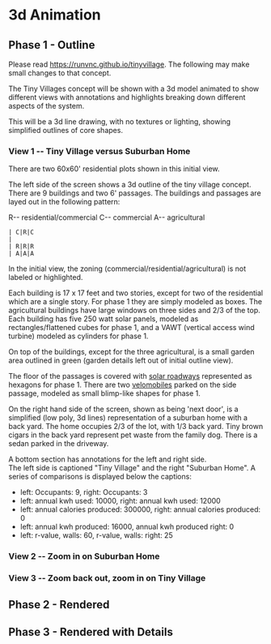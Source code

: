# 3d Animation

## Phase 1 - Outline
Please read https://runvnc.github.io/tinyvillage.  The following may make small changes to that concept.

The Tiny Villages concept will be shown with a 3d model animated to show different views with annotations and
highlights breaking down different aspects of the system.

This will be a 3d line drawing, with no textures or lighting, showing simplified outlines of core shapes.

### View 1 -- Tiny Village versus Suburban Home

There are two 60x60' residential plots shown in this initial view.

The left side of the screen shows a 3d outline of the tiny village concept. There are 9 buildings and two 6' passages.
The buildings and passages are layed out in the following pattern:

R-- residential/commercial
C-- commercial
A-- agricultural

    | C|R|C
    |       
    | R|R|R
    | A|A|A 

In the initial view, the zoning (commercial/residential/agricultural) is not labeled or highlighted.

Each building is 17 x 17 feet and two stories, except for two of the residential which are a single story.  For phase 1 they
are simply modeled as boxes.  The agricultural buildings have large windows on three sides and 2/3 of the top.  
Each building has five 250 watt solar panels, modeled as rectangles/flattened cubes for phase 1, and a VAWT 
(vertical access wind turbine) modeled as cylinders for phase 1.

On top of the buildings, except for the three agricultural, is a small garden area outlined in green (garden details left out
of initial outline view).

The floor of the passages is covered with [solar roadways](https://www.indiegogo.com/projects/solar-roadways#/) represented
as hexagons for phase 1.
There are two [velomobiles](https://www.youtube.com/watch?v=fXIAu2b_rHw) parked on the side passage, 
modeled as small blimp-like shapes for phase 1. 

On the right hand side of the screen, shown as being 'next door', is a simplified (low poly, 3d lines) representation of a 
suburban home with a back yard.  The home occupies 2/3 of the lot, with 1/3 back yard.  Tiny brown cigars in the back
yard represent pet waste from the family dog.  There is a sedan parked in the driveway. 

A bottom section has annotations for the left and right side.  
The left side is captioned "Tiny Village" and the right "Suburban Home".  A series of
comparisons is displayed below the captions:

* left: Occupants: 9, right: Occupants: 3
* left: annual kwh used: 10000, right: annual kwh used: 12000
* left: annual calories produced: 300000, right: annual calories produced: 0
* left: annual kwh produced: 16000, annual kwh produced right: 0
* left: r-value, walls: 60, r-value, walls: right: 25

### View 2 -- Zoom in on Suburban Home

### View 3 -- Zoom back out, zoom in on Tiny Village



## Phase 2 - Rendered

## Phase 3 - Rendered with Details

